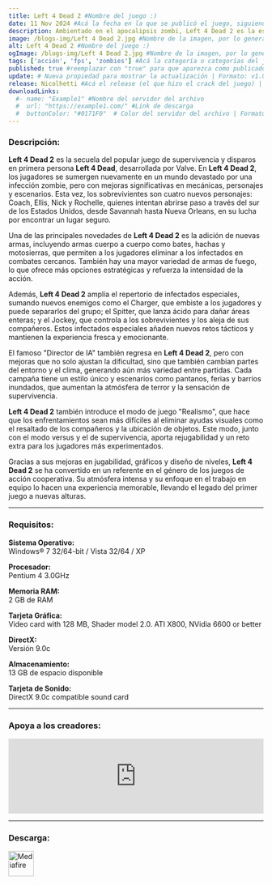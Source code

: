 ```yaml
---
title: Left 4 Dead 2 #Nombre del juego :)
date: 11 Nov 2024 #Acá la fecha en la que se publicó el juego, siguiendo este formato: Dia "30", Mes "Oct", Año "2024" = como debe quedar: 30 Oct 2024
description: Ambientado en el apocalipsis zombi, Left 4 Dead 2 es la esperadísima secuela del galardonado Left 4 Dead, el juego cooperativo número 1 de 2008. Este FPS cooperativo de acción y terror os llevará a ti y a tus amigos por las ciudades, pantanos y cementerios del Sur Profundo, desde Savannah hasta Nueva Orleans, a lo largo de cinco extensas campañas. #Acá una mini descripción del juego
image: /blogs-img/Left 4 Dead 2.jpg #Nombre de la imagen, por lo general es exactamente el mismo nombre que el juego excluyendo lo ":" (Dos puntos)
alt: Left 4 Dead 2 #Nombre del juego :)
ogImage: /blogs-img/Left 4 Dead 2.jpg #Nombre de la imagen, por lo general es exactamente el mismo nombre que el juego excluyendo lo ":" (Dos puntos)
tags: ['acción', 'fps', 'zombies'] #Acá la categoría o categorías del juego, si es más de una se coloca en este formato: ['categoría1', 'categoría2']
published: true #reemplazar con "true" para que aparezca como publicado
update: # Nueva propiedad para mostrar la actualización | Formato: v1.0.0
release: Nicolhetti #Acá el release (el que hizo el crack del juego) | Formato: Nicolhetti
downloadLinks:
  #- name: "Example1" #Nombre del servidor del archivo
  #  url: "https://example1.com/" #Link de descarga
  #  buttonColor: "#0171F0"  # Color del servidor del archivo | Formato hexadecimal | MediaFire: #0171F0 | Buzzheavier: #FF6600 |
---
```


<!--En VSCode seleccionando una palabra, por ejemplo: "Left 4 Dead 2" y apretando Ctrl+F2 se seleccionan todas las palabras iguales-->

### Descripción:
**Left 4 Dead 2** es la secuela del popular juego de supervivencia y disparos en primera persona **Left 4 Dead**, desarrollada por Valve. En **Left 4 Dead 2**, los jugadores se sumergen nuevamente en un mundo devastado por una infección zombie, pero con mejoras significativas en mecánicas, personajes y escenarios. Esta vez, los sobrevivientes son cuatro nuevos personajes: Coach, Ellis, Nick y Rochelle, quienes intentan abrirse paso a través del sur de los Estados Unidos, desde Savannah hasta Nueva Orleans, en su lucha por encontrar un lugar seguro.

Una de las principales novedades de **Left 4 Dead 2** es la adición de nuevas armas, incluyendo armas cuerpo a cuerpo como bates, hachas y motosierras, que permiten a los jugadores eliminar a los infectados en combates cercanos. También hay una mayor variedad de armas de fuego, lo que ofrece más opciones estratégicas y refuerza la intensidad de la acción.

Además, **Left 4 Dead 2** amplía el repertorio de infectados especiales, sumando nuevos enemigos como el Charger, que embiste a los jugadores y puede separarlos del grupo; el Spitter, que lanza ácido para dañar áreas enteras; y el Jockey, que controla a los sobrevivientes y los aleja de sus compañeros. Estos infectados especiales añaden nuevos retos tácticos y mantienen la experiencia fresca y emocionante.

El famoso "Director de IA" también regresa en **Left 4 Dead 2**, pero con mejoras que no solo ajustan la dificultad, sino que también cambian partes del entorno y el clima, generando aún más variedad entre partidas. Cada campaña tiene un estilo único y escenarios como pantanos, ferias y barrios inundados, que aumentan la atmósfera de terror y la sensación de supervivencia. 

**Left 4 Dead 2** también introduce el modo de juego "Realismo", que hace que los enfrentamientos sean más difíciles al eliminar ayudas visuales como el resaltado de los compañeros y la ubicación de objetos. Este modo, junto con el modo versus y el de supervivencia, aporta rejugabilidad y un reto extra para los jugadores más experimentados.

Gracias a sus mejoras en jugabilidad, gráficos y diseño de niveles, **Left 4 Dead 2** se ha convertido en un referente en el género de los juegos de acción cooperativa. Su atmósfera intensa y su enfoque en el trabajo en equipo lo hacen una experiencia memorable, llevando el legado del primer juego a nuevas alturas.
<!--Prompt para Chat-GPT: Hazme una descripción para el juego "Left 4 Dead 2" y cada que menciones "Left 4 Dead 2" ponlo en negrita -->

---

### Requisitos:
**Sistema Operativo:**  
Windows® 7 32/64-bit / Vista 32/64 / XP

**Procesador:**  
Pentium 4 3.0GHz

**Memoria RAM:**  
2 GB de RAM

**Tarjeta Gráfica:**  
Video card with 128 MB, Shader model 2.0. ATI X800, NVidia 6600 or better

**DirectX:**  
Versión 9.0c

**Almacenamiento:**  
13 GB de espacio disponible

**Tarjeta de Sonido:**  
DirectX 9.0c compatible sound card

<!--Si falta o sobra un requisito se quita o se agrega manteniendo el mismo formato-->

---

### Apoya a los creadores:
<iframe src="https://store.steampowered.com/widget/550/" frameborder="0" style="background-color: transparent; width: 100% !important; aspect-ratio: 646 / 190;"></iframe>

<!--Reemplazar los numeros (AppID) del juego (en este caso 2668510) por el numero (AppID) correspondiente con el juego a publicar-->
<!--El AppID se encuentra en la URL del Juego en Steam-->

---

### Descarga:

[<img src="https://gist.github.com/cxmeel/0dbc95191f239b631c3874f4ccf114e2/raw/download.svg" alt="Mediafire" height="50" />](https://www.mediafire.com/file/eev3ileg22bsx56/Left+4+Dead+2.zip/file)

<!-- # se debe reemplazar por el link de descarga-->

<!--NOMBRE-DEL-SERVICIO se debe reemplazar por el servicio donde está subido el juego-->